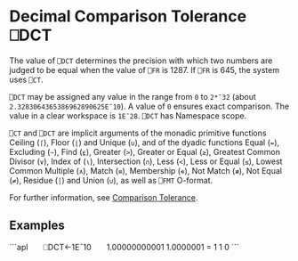 <!-- Hidden search keywords -->
<div style="display: none;">
  ⎕DCT DCT
</div>

<h1 class="heading"><span class="name">Decimal Comparison Tolerance</span> <span class="command">⎕DCT</span></h1>

The value of `⎕DCT` determines the precision with which two numbers are judged to be equal when the value of `⎕FR` is 1287. If `⎕FR` is 645, the system uses `⎕CT`.

`⎕DCT` may be assigned any value in the range from `0` to `2*¯32` (about `2.3283064365386962890625E¯10`). A value of `0` ensures exact comparison. The value in a clear workspace is `1E¯28`. `⎕DCT` has Namespace scope.

`⎕CT` and `⎕DCT` are implicit arguments of the monadic primitive functions Ceiling (`⌈`), Floor (`⌊`) and Unique (`∪`), and of the dyadic functions Equal (`=`), Excluding (`~`), Find (`⍷`), Greater (`>`), Greater or Equal (`≥`), Greatest Common Divisor (`∨`), Index of (`⍳`), Intersection (`∩`), Less (`<`), Less or Equal (`≤`), Lowest Common Multiple (`∧`), Match (`≡`), Membership (`∊`), Not Match (`≢`), Not Equal (`≠`), Residue (`|`) and Union (`∪`), as well as `⎕FMT` O-format.

For further information, see [Comparison Tolerance](ct.md).

<h2 class="example">Examples</h2>
```apl
      ⎕DCT←1E¯10
      1.00000000001 1.0000001 = 1
1 0
```


